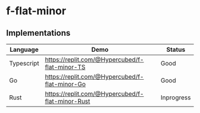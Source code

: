 # f-flat-minor

## Implementations

| Language | Demo | Status |
| --- | ----------- | ----------- |
| Typescript | https://replit.com/@Hypercubed/f-flat-minor-TS | Good |
| Go | https://replit.com/@Hypercubed/f-flat-minor-Go | Good |
| Rust | https://replit.com/@Hypercubed/f-flat-minor-Rust | Inprogress |
